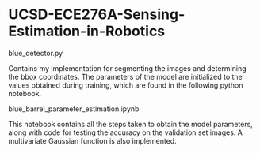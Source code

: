 # UCSD-ECE276A-Sensing-Estimation-in-Robotics

blue_detector.py

Contains my implementation for segmenting the images and determining the bbox coordinates. The parameters of the model are initialized to the values obtained during training, which are found in the following python notebook.

blue_barrel_parameter_estimation.ipynb

This notebook contains all the steps taken to obtain the model parameters, along with code for testing the accuracy on the validation set images. A multivariate Gaussian function is also implemented.
